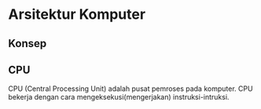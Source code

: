 # Arsitektur Komputer

## Konsep

## CPU
CPU (Central Processing Unit) adalah pusat pemroses pada komputer. CPU bekerja dengan cara mengeksekusi(mengerjakan) instruksi-intruksi.
